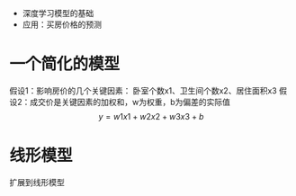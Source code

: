 - 深度学习模型的基础
- 应用：买房价格的预测
# 一个简化的模型
假设1：影响房价的几个关键因素： 卧室个数x1、卫生间个数x2、居住面积x3
假设2：成交价是关键因素的加权和，w为权重，b为偏差的实际值
$$y=w1x1+w2x2+w3x3+b$$
# 线形模型
扩展到线形模型


